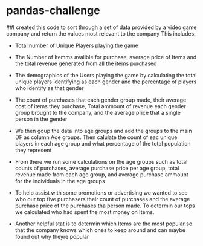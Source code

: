 # pandas-challenge

##I created this code to sort through a set of data provided by a video game company and return the values most relevant to the company This includes:

  * Total number of Unique Players playing the game

  * The Number of Itemms availble for purchase, average price of Items and the total revenue generated from all the items purchased

  * The demographics of the Users playing the game by calculating the total unique players identifying as each gender and the percentage of players who identify as that gender

  * The count of purchases that each gender group made, their average cost of items they purchase, Total ammount of revenue each gender group brought to the company, and the   average   price that a single person in the gender 

* We then goup the data into age groups and add the groups to the main DF as column Age groups. Then calulate the count of eac unique players in each age group and what percentage of the total population they represent

* From there we run some calculations on the age groups such as total counts of purchases, average purchase price per age group, total revenue made from each age group, and average purchase ammount for the individuals in the age groups

* To help assist with some promotions or advertising we wanted to see who our top five purchasers their count of purchases and the average purchase price of the purchases tha person made. To determin our tops we calculated who had spent the most money on Items.

* Another helpful stat is to determin which Items are the most popular so that the company knows which ones to keep around and can maybe found out why theyre popular
